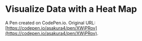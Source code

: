 # Visualize Data with a Heat Map

A Pen created on CodePen.io. Original URL: [https://codepen.io/asakura4/pen/XWjPRov](https://codepen.io/asakura4/pen/XWjPRov).


